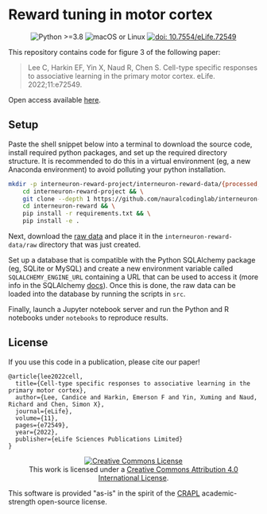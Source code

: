 # Reward tuning in motor cortex

<div align="center">
<img
src="https://img.shields.io/badge/python-3.8%20|%203.9-green.svg"
alt="Python >=3.8"/>
<img
src="https://img.shields.io/badge/os-macOS%20|%20linux-green.svg"
alt="macOS or Linux"/>
<a href="https://doi.org/10.7554/eLife.72549">
<img
src="https://img.shields.io/badge/doi-10.7554%2FeLife.72549-informational.svg"
alt="doi: 10.7554/eLife.72549"/>
</a>
</div>

This repository contains code for figure 3 of the following paper:

> Lee C, Harkin EF, Yin X, Naud R, Chen S. Cell-type specific responses to
> associative learning in the primary motor cortex. eLife. 2022;11:e72549.

Open access available [here](https://doi.org/10.7554/eLife.72549).

## Setup

Paste the shell snippet below into a terminal to download the source code,
install required python packages, and set up the required directory structure.
It is recommended to do this in a virtual environment (eg, a new Anaconda
environment) to avoid polluting your python installation.

```sh
mkdir -p interneuron-reward-project/interneuron-reward-data/{processed,raw} && \
    cd interneuron-reward-project && \
    git clone --depth 1 https://github.com/nauralcodinglab/interneuron-reward.git && \
    cd interneuron-reward && \
    pip install -r requirements.txt && \
    pip install -e .
```

Next, download the [raw data](http://dx.doi.org/10.5061/dryad.q573n5tjj) and
place it in the `interneuron-reward-data/raw` directory that was just created.

Set up a database that is compatible with the Python SQLAlchemy package (eg,
SQLite or MySQL) and create a new environment variable called
`SQLALCHEMY_ENGINE_URL` containing a URL that can be used to access it (more
info in the SQLAlchemy
[docs](https://docs.sqlalchemy.org/en/13/core/engines.html#database-urls)).
Once this is done, the raw data can be loaded into the database by running the
scripts in `src`.

Finally, launch a Jupyter notebook server and run the Python and R notebooks
under `notebooks` to reproduce results.

## License

If you use this code in a publication, please cite our paper!

```
@article{lee2022cell,
  title={Cell-type specific responses to associative learning in the primary motor cortex},
  author={Lee, Candice and Harkin, Emerson F and Yin, Xuming and Naud, Richard and Chen, Simon X},
  journal={eLife},
  volume={11},
  pages={e72549},
  year={2022},
  publisher={eLife Sciences Publications Limited}
}
```

<p align="center">
<a rel="license" href="http://creativecommons.org/licenses/by/4.0/"><img alt="Creative Commons License" style="border-width:0" src="https://i.creativecommons.org/l/by/4.0/88x31.png" /></a>
<br />
This work is licensed under a <a rel="license" href="http://creativecommons.org/licenses/by/4.0/">Creative Commons Attribution 4.0 International License</a>.
</p>

This software is provided "as-is" in the spirit of the
[CRAPL](https://matt.might.net/articles/crapl/CRAPL-LICENSE.txt)
academic-strength open-source license.
